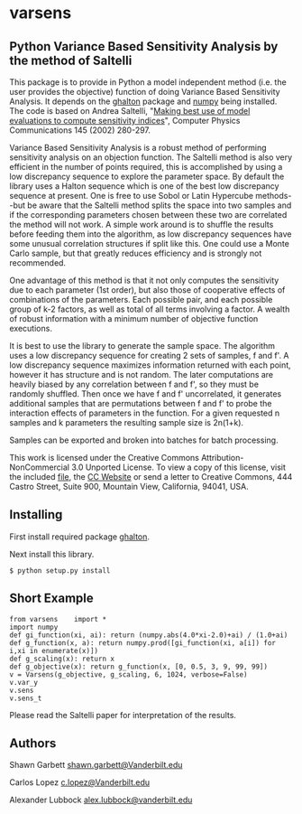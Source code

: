 varsens
=======

Python Variance Based Sensitivity Analysis by the method of Saltelli
--------------------------------------------------------------------

This package is to provide in Python a model independent method (i.e. the user provides the objective) function of doing Variance Based Sensitivity Analysis. It depends on the [ghalton](https://github.com/fmder/ghalton) package and [numpy](http://www.numpy.org) being installed. The code is based on Andrea Saltelli, "[Making best use of model evaluations to compute sensitivity indices](http://www.sciencedirect.com/science/article/pii/S0010465502002801)", Computer Physics Communications 145 (2002) 280-297.

Variance Based Sensitivity Analysis is a robust method of performing sensitivity analysis on an objection function. The Saltelli method is also very efficient in the number of points required, this is accomplished by using a low discrepancy sequence to explore the parameter space. By default the library uses a Halton sequence which is one of the best low discrepancy sequence at present. One is free to use Sobol or Latin Hypercube methods--but be aware that the Saltelli method splits the space into two samples and if the corresponding parameters chosen between these two are correlated the method will not work. A simple work around is to shuffle the results before feeding them into the algorithm, as low discrepancy sequences have some unusual correlation structures if split like this. One could use a Monte Carlo sample, but that greatly reduces efficiency and is strongly not recommended.

One advantage of this method is that it not only computes the sensitivity due to each parameter (1st order), but also those of cooperative effects of combinations of the parameters. Each possible pair, and each possible group of k-2 factors, as well as total of all terms involving a factor. A wealth of robust information with a minimum number of objective function executions.

It is best to use the library to generate the sample space. The algorithm uses a low discrepancy sequence for creating 2 sets of samples, f and f'. A low discrepancy sequence maximizes information returned with each point, however it has structure and is not random. The later computations are heavily biased by any correlation between f and f', so they must be randomly shuffled. Then once we have f and f' uncorrelated, it generates additional samples that are permutations between f and f' to probe the interaction effects of parameters in the function. For a given requested n samples and k parameters the resulting sample size is 2n(1+k).

Samples can be exported and broken into batches for batch processing.

This work is licensed under the Creative Commons Attribution-NonCommercial 3.0 Unported License. To view a copy of this license, visit the included [file](LICENSE), the [CC Website](http://creativecommons.org/licenses/by-nc/3.0/) or send a letter to Creative Commons, 444 Castro Street, Suite 900, Mountain View, California, 94041, USA.

Installing
----------

First install required package [ghalton](https://pypi.python.org/pypi/ghalton).

Next install this library.

    $ python setup.py install

Short Example
-----------------

    from varsens    import *
    import numpy
    def gi_function(xi, ai): return (numpy.abs(4.0*xi-2.0)+ai) / (1.0+ai)
    def g_function(x, a): return numpy.prod([gi_function(xi, a[i]) for i,xi in enumerate(x)])
    def g_scaling(x): return x
    def g_objective(x): return g_function(x, [0, 0.5, 3, 9, 99, 99])
    v = Varsens(g_objective, g_scaling, 6, 1024, verbose=False)
    v.var_y 
    v.sens 
    v.sens_t

Please read the Saltelli paper for interpretation of the results.

Authors
-------

Shawn Garbett <shawn.garbett@Vanderbilt.edu>

Carlos Lopez <c.lopez@Vanderbilt.edu>

Alexander Lubbock <alex.lubbock@vanderbilt.edu>
